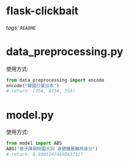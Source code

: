 # flask-clickbait

###### tags: `README` 

# data_preprocessing.py
使用方式:
```python
from data_preprocessing import encode
encode("韓國打贏日本")
# return: [354, 4234, 354]
```

# model.py
使用方式:
```python
from model import ABS
ABS("男子陳屍桃園大圳 身體腫脹難辨身分")
# return: 0.03051474690437317
```

